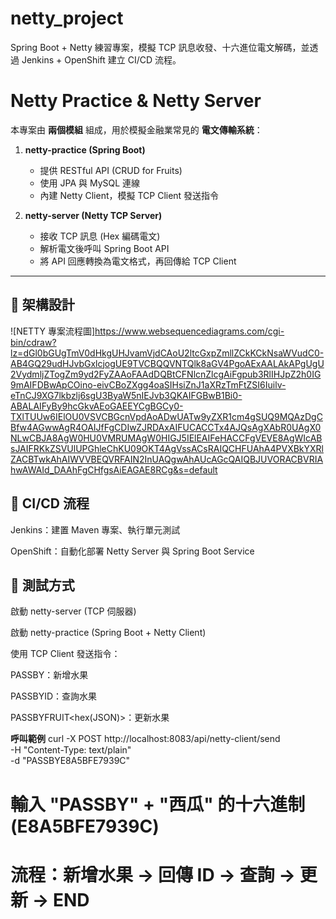 # netty_project
Spring Boot + Netty 練習專案，模擬 TCP 訊息收發、十六進位電文解碼，並透過 Jenkins + OpenShift 建立 CI/CD 流程。

# Netty Practice & Netty Server

本專案由 **兩個模組** 組成，用於模擬金融業常見的 **電文傳輸系統**：

1. **netty-practice (Spring Boot)**  
   - 提供 RESTful API (CRUD for Fruits)  
   - 使用 JPA 與 MySQL 連線  
   - 內建 Netty Client，模擬 TCP Client 發送指令  

2. **netty-server (Netty TCP Server)**  
   - 接收 TCP 訊息 (Hex 編碼電文)  
   - 解析電文後呼叫 Spring Boot API  
   - 將 API 回應轉換為電文格式，再回傳給 TCP Client  

---

## 🔧 架構設計
![NETTY 專案流程圖]https://www.websequencediagrams.com/cgi-bin/cdraw?lz=dGl0bGUgTmV0dHkgUHJvamVjdCAoU2ltcGxpZmllZCkKCkNsaWVudC0-AB4GQ29udHJvbGxlcjogUE9TVCBQQVNTQlk8aGV4PgoAExAALAkAPgUgU2VydmljZTogZm9yd2FyZAAoFAAdDQBtCFNlcnZlcgAiFgpub3RlIHJpZ2h0IG9mAIFDBwApCOino-eivCBoZXgg4oaSIHsiZnJ1aXRzTmFtZSI6Iuilv-eTnCJ9XG7lkbzlj6sgU3ByaW5nIEJvb3QKAIFGBwB1Bi0-ABALAIFyBy9hcGkvAEoGAEEYCgBGCy0-TXlTUUw6IElOU0VSVCBGcnVpdAoADwUATw9yZXR1cm4gSUQ9MQAzDgCBfw4AGwwAgR4OAIJfFgCDIwZJRDAxAIFUCACCTx4AJQsAgXAbR0UAgX0NLwCBJA8AgW0HU0VMRUMAgW0HIGJ5IElEAIFeHACCFgVEVE8AgWIcABsJAIFRKkZSVUlUPGhleChKU09OKT4AgVssACsRAIQCHFUAhA4PVXBkYXRlZACBTwkAhAIWVVBEQVRFAIN2InUAQgwAhAUcAGcQAIQBJUVORACBVRIAhwAWAId_DAAhFgCHfgsAiEAGAE8RCg&s=default

## 🚀 CI/CD 流程

Jenkins：建置 Maven 專案、執行單元測試

OpenShift：自動化部署 Netty Server 與 Spring Boot Service

## 📌 測試方式

啟動 netty-server (TCP 伺服器)

啟動 netty-practice (Spring Boot + Netty Client)

使用 TCP Client 發送指令：

PASSBY<hex>：新增水果

PASSBYID<hex>：查詢水果

PASSBYFRUIT<hex(JSON)>：更新水果

**呼叫範例**
curl -X POST http://localhost:8083/api/netty-client/send \
  -H "Content-Type: text/plain" \
  -d "PASSBYE8A5BFE7939C"

# 輸入 "PASSBY" + "西瓜" 的十六進制 (E8A5BFE7939C)
# 流程：新增水果 → 回傳 ID → 查詢 → 更新 → END
